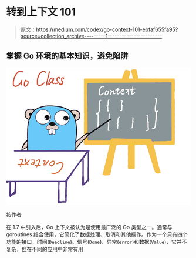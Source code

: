 # 转到上下文 101

> 原文：<https://medium.com/codex/go-context-101-ebfaf655fa95?source=collection_archive---------1----------------------->

## 掌握 Go 环境的基本知识，避免陷阱

![](img/ae31268d71dc35cb96410f91ed250c7d.png)

按作者

在 1.7 中引入后，Go 上下文被认为是使用最广泛的 Go 类型之一。通常与 goroutines 结合使用，它简化了数据处理、取消和其他操作。作为一个只有四个功能的接口，时间(`Deadline`)、信号(`Done`)、异常(`error`)和数据(`Value`)，它并不复杂，但在不同的应用中非常有用